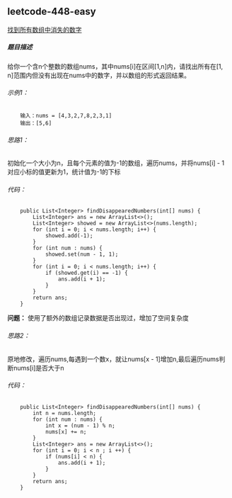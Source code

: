 ## leetcode-448-easy

[找到所有数组中消失的数字](https://leetcode.cn/problems/find-all-numbers-disappeared-in-an-array/description/)

##### 题目描述

给你一个含n个整数的数组nums，其中nums[i]在区间[1,n]内，请找出所有在[1, n]范围内但没有出现在nums中的数字，并以数组的形式返回结果。

###### 示例1：
```
    输入：nums = [4,3,2,7,8,2,3,1]
    输出：[5,6]
```

###### 思路1：

初始化一个大小为n，且每个元素的值为-1的数组，遍历nums，并将nums[i] - 1对应小标的值更新为1，统计值为-1的下标

###### 代码：
```
	public List<Integer> findDisappearedNumbers(int[] nums) {
		List<Integer> ans = new ArrayList<>();
		List<Integer> showed = new ArrayList<>(nums.length);
		for (int i = 0; i < nums.length; i++) {
			showed.add(-1);
		}
		for (int num : nums) {
			showed.set(num - 1, 1);
		}
		for (int i = 0; i < nums.length; i++) {
			if (showed.get(i) == -1) {
				ans.add(i + 1);
			}
		}
		return ans;
	}
```

**问题：**
使用了额外的数组记录数据是否出现过，增加了空间复杂度

###### 思路2：

原地修改，遍历nums,每遇到一个数x，就让nums[x - 1]增加n,最后遍历nums判断nums[i]是否大于n

###### 代码：
```
    public List<Integer> findDisappearedNumbers(int[] nums) {
        int n = nums.length;
        for (int num : nums) {
            int x = (num - 1) % n;
            nums[x] += n;
        }
        List<Integer> ans = new ArrayList<>();
        for (int i = 0; i < n ; i ++) {
            if (nums[i] < n) {
                ans.add(i + 1);
            }
        }
        return ans;
	}
```
